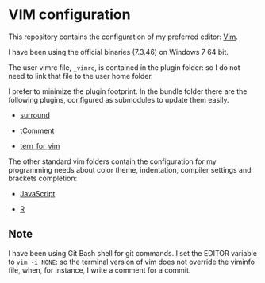 VIM configuration
=================

This repository contains the configuration of my preferred editor:
[Vim](http://www.vim.org/).

I have been using the official binaries (7.3.46) on Windows 7 64 bit.

The user vimrc file, `_vimrc`, is contained in the plugin folder: so I do not
need to link that file to the user home folder.

I prefer to minimize the plugin footprint. In the bundle folder there are the
following plugins, configured as submodules to update them easily.

- [surround](https://github.com/tpope/vim-surround)

- [tComment](https://github.com/tomtom/tcomment_vim)

- [tern_for_vim](https://github.com/marijnh/tern_for_vim)

The other standard vim folders contain the configuration for my programming
needs about color theme, indentation, compiler settings and brackets completion:

- [JavaScript](http://nodejs.org/)

- [R](http://www.r-project.org/)

Note
----

I have been using Git Bash shell for git commands. I set the EDITOR variable to
`vim -i NONE`: so the terminal version of vim does not override the viminfo
file, when, for instance, I write a comment for a commit.
